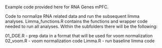 Example code provided here for RNA Genes mPFC.

Code to normalize RNA related data and run the subsequent limma analyses. 
Limma_functions.R contains the functions and wrapper code needed to run all analyses.
Within the subfolders there will be the following:

01_DGE.R - prep data in a format that will be used for voom normalization
02_voom.R - voom normalization code
Limma.R - run baseline limma code
